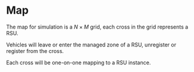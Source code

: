 # Map

The map for simulation is a $N \times M$ grid, each cross in the grid represents a RSU.

Vehicles will leave or enter the managed zone of a RSU, unregister or register from the cross. 

Each cross will be one-on-one mapping to a RSU instance.

